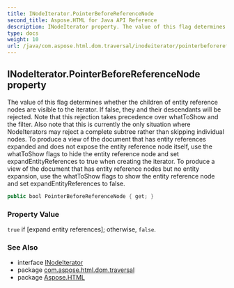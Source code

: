 ```yaml
---
title: INodeIterator.PointerBeforeReferenceNode
second_title: Aspose.HTML for Java API Reference
description: INodeIterator property. The value of this flag determines whether the children of entity reference nodes are visible to the iterator. If false they and their descendants will be rejected. Note that this rejection takes precedence over whatToShow and the filter. Also note that this is currently the only situation where NodeIterators may reject a complete subtree rather than skipping individual nodes. To produce a view of the document that has entity references expanded and does not expose the entity reference node itself use the whatToShow flags to hide the entity reference node and set expandEntityReferences to true when creating the iterator. To produce a view of the document that has entity reference nodes but no entity expansion use the whatToShow flags to show the entity reference node and set expandEntityReferences to false
type: docs
weight: 10
url: /java/com.aspose.html.dom.traversal/inodeiterator/pointerbeforereferencenode/
---
```

## INodeIterator.PointerBeforeReferenceNode property

The value of this flag determines whether the children of entity reference nodes are visible to the iterator. If false, they and their descendants will be rejected. Note that this rejection takes precedence over whatToShow and the filter. Also note that this is currently the only situation where NodeIterators may reject a complete subtree rather than skipping individual nodes. To produce a view of the document that has entity references expanded and does not expose the entity reference node itself, use the whatToShow flags to hide the entity reference node and set expandEntityReferences to true when creating the iterator. To produce a view of the document that has entity reference nodes but no entity expansion, use the whatToShow flags to show the entity reference node and set expandEntityReferences to false.

```java
public bool PointerBeforeReferenceNode { get; }
```

### Property Value

`true` if [expand entity references]; otherwise, `false`.

### See Also

* interface [INodeIterator](../)
* package [com.aspose.html.dom.traversal](../../inodeiterator/)
* package [Aspose.HTML](../../../)
